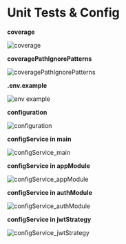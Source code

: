# Unit Tests & Config

**coverage**

![coverage](https://user-images.githubusercontent.com/16776066/122481137-d5b08b00-cfd6-11eb-9e64-d689fb43f4d7.png)

**coveragePathIgnorePatterns**

![coveragePathIgnorePatterns](https://user-images.githubusercontent.com/16776066/122481162-e06b2000-cfd6-11eb-8bf1-9f92e1e17a26.png)

**.env.example**

![env example](https://user-images.githubusercontent.com/16776066/122481198-ef51d280-cfd6-11eb-9139-ee0611039eac.png)

**configuration**

![configuration](https://user-images.githubusercontent.com/16776066/122481204-f24cc300-cfd6-11eb-8584-1346927d3e11.png)

**configService in main**

![configService_main](https://user-images.githubusercontent.com/16776066/122481209-f5e04a00-cfd6-11eb-9dbf-41f7a21882ad.png)

**configService in appModule**

![configService_appModule](https://user-images.githubusercontent.com/16776066/122481216-f842a400-cfd6-11eb-91fb-6eeae05b11b3.png)

**configService in authModule**

![configService_authModule](https://user-images.githubusercontent.com/16776066/122481221-faa4fe00-cfd6-11eb-9328-a25ce52dee03.png)

**configService in jwtStrategy**

![configService_jwtStrategy](https://user-images.githubusercontent.com/16776066/122481229-fe388500-cfd6-11eb-9e77-d9655be3336c.png)
